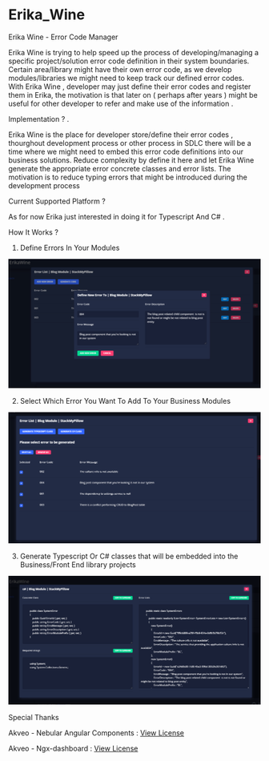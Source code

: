 # Erika_Wine
Erika Wine - Error Code Manager

Erika Wine is trying to help speed up the process of developing/managing a specific project/solution error code definition in their system boundaries.  Certain area/library might have their own error code,  as we develop modules/libraries we might need to keep track our defined error codes.  With Erika Wine , developer may just define their error codes and  register them in Erika, the motivation is that later on ( perhaps after years ) might be useful for other developer to refer and make use of the information  .  

Implementation ? . 

Erika Wine is the place for developer store/define their error codes , thourghout development process or other process in SDLC there will be a time where we might need to embed this error code definitions into our business solutions. Reduce complexity by define it here and let Erika Wine generate the appropriate error concrete classes and error lists. The motivation is to reduce typing errors that might be introduced during the development process

Current Supported Platform ? 

As for now Erika just interested in doing it for Typescript And C# . 

How It Works ? 

1. Define Errors In Your Modules 

![alt text](
https://github.com/wmadzha/Erika_Wine/blob/master/Assets/ErikaWine1.png?raw=true)


2. Select Which Error You Want To Add To Your Business Modules

![alt text](
https://github.com/wmadzha/Erika_Wine/blob/master/Assets/ErikaWine2.png?raw=true)

3. Generate Typescript Or C# classes that will be embedded into the Business/Front End library projects

![alt text](
https://github.com/wmadzha/Erika_Wine/blob/master/Assets/ErikaWine3.png?raw=true)


Special Thanks

Akveo - Nebular Angular Components : [View License](https://github.com/akveo/nebular/blob/master/LICENSE.txt)


Akveo - Ngx-dashboard : [View License](https://github.com/akveo/ngx-admin/blob/master/LICENSE)


